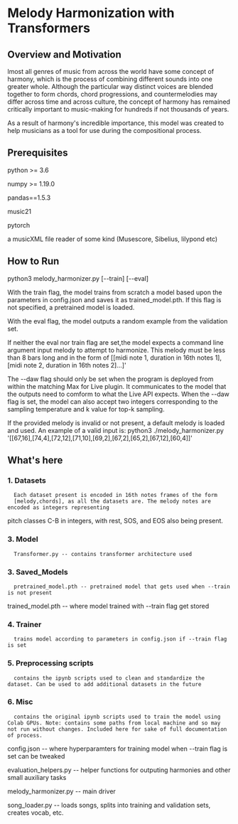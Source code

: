# Melody Harmonization with Transformers 

## Overview and Motivation

lmost all genres of music from across the world have some concept of harmony, which is the process of combining different sounds into one greater whole.
Although the particular way distinct voices are blended together to form chords, chord progressions, and countermelodies may differ across time and across culture, the concept of harmony has remained critically important to music-making for hundreds if not thousands of years.

As a result of harmony's incredible importance, this model was created to help musicians as a tool for use during the compositional process.

## Prerequisites 

python >= 3.6 

numpy >= 1.19.0

pandas==1.5.3

music21 

pytorch 

a musicXML file reader of some kind (Musescore, Sibelius, lilypond etc)


## How to Run

python3 melody_harmonizer.py [--train] [--eval] 

With the train flag, the model trains from scratch a model based upon the parameters in config.json and saves it as
trained_model.pth. If this flag is not specified, a pretrained model is loaded. 

With the eval flag, the model outputs a random example from the validation set. 

If neither the eval nor train flag are set,the model expects a command line argument input melody
to attempt to harmonize. This melody must be less than 8 bars long and in the form of 
[[midi note 1, duration in 16th notes 1], [midi note 2, duration in 16th notes 2]...]'

The --daw flag should only be set when the program is deployed from within the matching 
Max for Live plugin. It communicates to the model that the outputs need to comform to what the Live API expects. When the --daw flag is set, the model can also accept two integers corresponding to the sampling temperature and k value for top-k sampling. 

If the provided melody is invalid or not present, a default melody is loaded and used.
An example of a valid input is: 
python3 ./melody_harmonizer.py '[[67,16],[74,4],[72,12],[71,10],[69,2],[67,2],[65,2],[67,12],[60,4]]'

## What's here 


### 1. Datasets

      Each dataset present is encoded in 16th notes frames of the form 
      [melody,chords], as all the datasets are. The melody notes are encoded as integers representing 
   pitch classes C-B in integers, with rest, SOS, and EOS also being present.
### 3. Model
      Transformer.py -- contains transformer architecture used 
### 3. Saved_Models
      pretrained_model.pth -- pretrained model that gets used when --train is not present
   trained_model.pth -- where model trained with --train flag get stored
### 4. Trainer
      trains model according to parameters in config.json if --train flag is set
### 5. Preprocessing scripts
      contains the ipynb scripts used to clean and standardize the dataset. Can be used to add additional datasets in the future
### 6. Misc
      contains the original ipynb scripts used to train the model using Colab GPUs. Note: contains some paths from local machine and so may not run without changes. Included here for sake of full documentation of process.

config.json -- where hyperparamters for training model when --train flag is set can be tweaked 

evaluation_helpers.py -- helper functions for outputing harmonies and other small auxiliary tasks

melody_harmonizer.py -- main driver 

song_loader.py -- loads songs, splits into training and validation sets, creates vocab, etc.

